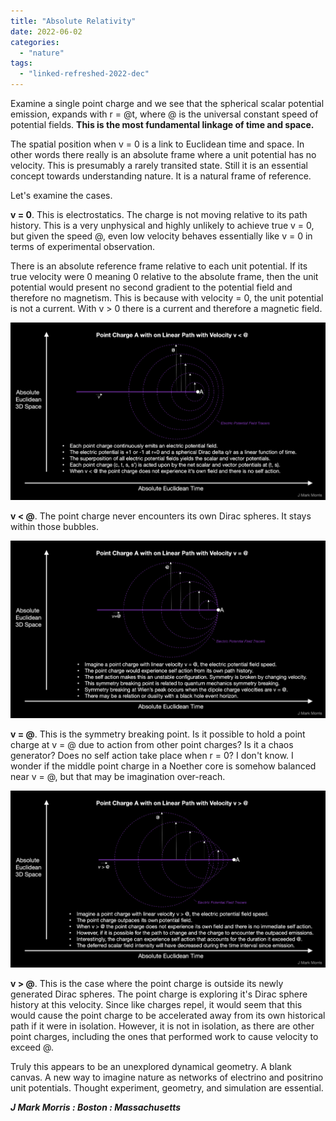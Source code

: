 ```yaml
---
title: "Absolute Relativity"
date: 2022-06-02
categories: 
  - "nature"
tags: 
  - "linked-refreshed-2022-dec"
---
```


Examine a single point charge and we see that the spherical scalar potential emission, expands with r = @t, where @ is the universal constant speed of potential fields. **This is the most fundamental linkage of time and space.**

The spatial position when v = 0 is a link to Euclidean time and space. In other words there really is an absolute frame where a unit potential has no velocity. This is presumably a rarely transited state. Still it is an essential concept towards understanding nature. It is a natural frame of reference.

Let's examine the cases.

**v = 0**. This is electrostatics. The charge is not moving relative to its path history. This is a very unphysical and highly unlikely to achieve true v = 0, but given the speed @, even low velocity behaves essentially like v = 0 in terms of experimental observation.

There is an absolute reference frame relative to each unit potential. If its true velocity were 0 meaning 0 relative to the absolute frame, then the unit potential would present no second gradient to the potential field and therefore no magnetism. This is because with velocity = 0, the unit potential is not a current. With v > 0 there is a current and therefore a magnetic field.

![](images/velocity-less-than-field-speed.png)

**v < @**. The point charge never encounters its own Dirac spheres. It stays within those bubbles.

![](images/velocity-equal-field-speed.png)

**v = @**. This is the symmetry breaking point. Is it possible to hold a point charge at v = @ due to action from other point charges? Is it a chaos generator? Does no self action take place when r = 0? I don't know. I wonder if the middle point charge in a Noether core is somehow balanced near v = @, but that may be imagination over-reach.

![](images/velocity-greater-than-field-speed.png)

**v > @**. This is the case where the point charge is outside its newly generated Dirac spheres. The point charge is exploring it's Dirac sphere history at this velocity. Since like charges repel, it would seem that this would cause the point charge to be accelerated away from its own historical path if it were in isolation. However, it is not in isolation, as there are other point charges, including the ones that performed work to cause velocity to exceed @.

Truly this appears to be an unexplored dynamical geometry. A blank canvas. A new way to imagine nature as networks of electrino and positrino unit potentials. Thought experiment, geometry, and simulation are essential.

**_J Mark Morris : Boston : Massachusetts_**
